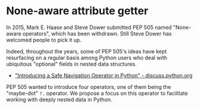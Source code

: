 # None-aware attribute getter

In 2015, Mark E. Haase and Steve Dower submitted PEP 505 named "None-aware operators", which has been withdrawn. Still Steve Dower has welcomed people to pick it up.

Indeed, throughout the years, some of PEP 505's ideas have kept resurfacing on a regular basis among Python users who deal with ubiquitous "optional" fields in nested data structures.

- ["Introducing a Safe Navigation Operator in Python" - discuss.python.org](https://discuss.python.org/t/introducing-a-safe-navigation-operator-in-python/35480/)
<!-- TODO: there are more of these discussions, link them -->

PEP 505 wanted to introduce four operators, one of them being the "maybe-dot" `?.` operator.
We propose a focus on this operator to facilitate working with deeply nested data in Python.

<!--
Why "None-aware attribute getter"?
- "None-aware" is a correct and descriptive term that directly references None as a special value, unlike "optional", "maybe" or "safe"; also it directly ties it to PEP 505 and the history of these ideas.
- "attribute getter" helps focus on the problem: getting attributes of an object (I'm not sold on this one)
-->

